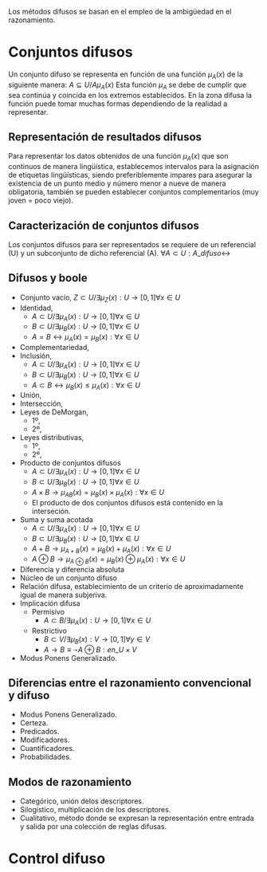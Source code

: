 Los métodos difusos se basan en el empleo de la ambigüedad en el razonamiento.
# Conjuntos difusos
Un conjunto difuso se representa en función de una función $\mu_A(x)$ de la siguiente manera:
$A \subseteq U / A \mu_A(x)$
Esta función $\mu_A$ se debe de cumplir que sea continúa y coincida en los extremos establecidos. En la zona difusa la función puede tomar muchas formas dependiendo de la realidad a representar.
## Representación de resultados difusos
Para representar los datos obtenidos de una función $\mu_A(x)$ que son continuos de manera lingüística, establecemos intervalos para la asignación de etiquetas lingüísticas, siendo preferiblemente impares para asegurar la existencia de un punto medio y número menor a nueve de manera obligatoria, también se pueden establecer conjuntos complementarios (muy joven = poco viejo).
## Caracterización de conjuntos difusos
Los conjuntos difusos para ser representados se requiere de un referencial (U) y un subconjunto de dicho referencial (A).
$\forall A \subset U:A\_difuso\leftrightarrow$
## Difusos y boole
- Conjunto vacío, $Z\subset U/\exists \mu_{Z} (x) : U\to [0,1]\forall x\in U$
- Identidad,
	- $A\subset U/\exists \mu_{A} (x) : U\to [0,1]\forall x\in U$
	- $B\subset U/\exists \mu_{B} (x) : U\to [0,1]\forall x\in U$
	- $A=B \leftrightarrow \mu_{A}(x)=\mu_{B}(x):\forall x\in U$
- Complementariedad,
- Inclusión,
	- $A\subset U/\exists \mu_{A} (x) : U\to [0,1]\forall x\in U$
	- $B\subset U/\exists \mu_{B} (x) : U\to [0,1]\forall x\in U$
	- $A\subset B \leftrightarrow \mu_{B}(x)\le\mu_{A}(x):\forall x\in U$
- Unión,
- Intersección, 
- Leyes de DeMorgan,
	- 1º,
	- 2º,
- Leyes distributivas,
	- 1º,
	- 2º,
- Producto de conjuntos difusos
	- $A\subset U/\exists \mu_{A} (x) : U\to [0,1]\forall x\in U$
	- $B\subset U/\exists \mu_{B} (x) : U\to [0,1]\forall x\in U$
	- $A\times B \to \mu_{AB}(x)=\mu_{B}(x)\times\mu_{A}(x):\forall x\in U$
	- El producto de dos conjuntos difusos está contenido en la interseción.
- Suma y suma acotada
	- $A\subset U/\exists \mu_{A} (x) : U\to [0,1]\forall x\in U$
	- $B\subset U/\exists \mu_{B} (x) : U\to [0,1]\forall x\in U$
	- $A+ B \to \mu_{A+B}(x)=\mu_{B}(x)+\mu_{A}(x):\forall x\in U$
	- $A\oplus B \to \mu_{A\oplus B}(x)=\mu_{B}(x)\oplus \mu_{A}(x):\forall x\in U$
- Diferencia y diferencia absoluta
- Núcleo de un conjunto difuso
- Relación difusa, establecimiento de un criterio de aproximadamente igual de manera subjeriva.
- Implicación difusa
	- Permisivo
		- $A\subset B/ \exists \mu_{A}(x):U\to [0,1]\forall x \in U$ 
	- Restrictivo
		- $B\subset V/ \exists \mu_{B}(x):V\to [0,1]\forall y \in V$
		- $A\to B\equiv \neg A\oplus B: en\_ U\times V$
- Modus Ponens Generalizado.

## Diferencias entre el razonamiento convencional y difuso
- Modus Ponens Generalizado.
- Certeza.
- Predicados.
- Modificadores.
- Cuantificadores.
- Probabilidades.

## Modos de razonamiento
- Categórico, unión delos descriptores.
- Silogístico, multiplicación de los descriptores.
- Cualitativo, método donde se expresan la representación entre entrada y salida por una colección de reglas difusas.

# Control difuso
